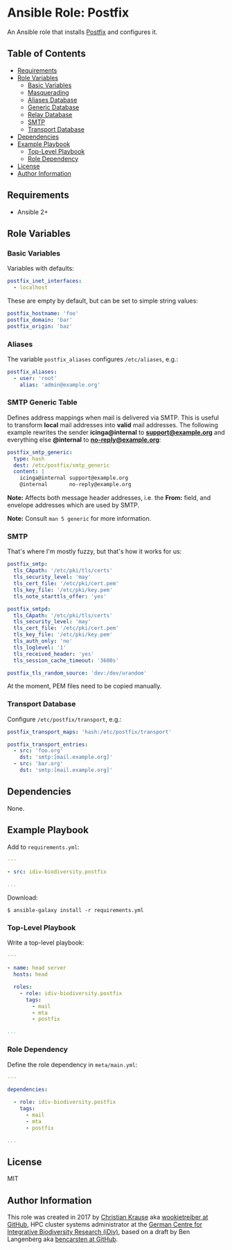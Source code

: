 Ansible Role: Postfix
=====================

An Ansible role that installs [Postfix][] and configures it.

Table of Contents
-----------------

<!-- toc -->

- [Requirements](#requirements)
- [Role Variables](#role-variables)
  * [Basic Variables](#basic-variables)
  * [Masquerading](#masquerading)
  * [Aliases Database](#aliases-database)
  * [Generic Database](#generic-database)
  * [Relay Database](#relay-database)
  * [SMTP](#smtp)
  * [Transport Database](#transport-database)
- [Dependencies](#dependencies)
- [Example Playbook](#example-playbook)
  * [Top-Level Playbook](#top-level-playbook)
  * [Role Dependency](#role-dependency)
- [License](#license)
- [Author Information](#author-information)

<!-- tocstop -->

Requirements
------------

- Ansible 2+

Role Variables
--------------

### Basic Variables

Variables with defaults:

```yml
postfix_inet_interfaces:
  - localhost
```

These are empty by default, but can be set to simple string values:

```yml
postfix_hostname: 'foo'
postfix_domain: 'bar'
postfix_origin: 'baz'
```

### Aliases

The variable `postfix_aliases` configures `/etc/aliases`, e.g.:

```yml
postfix_aliases:
  - user: 'root'
    alias: 'admin@example.org'
```

### SMTP Generic Table

Defines address mappings when mail is delivered via SMTP. This is useful to
transform **local** mail addresses into **valid** mail addresses. The following
example rewrites the sender **icinga@internal** to **support@example.org** and
everything else **@internal** to **no-reply@example.org**:

```yml
postfix_smtp_generic:
  type: hash
  dest: /etc/postfix/smtp_generic
  content: |
    icinga@internal support@example.org
    @internal       no-reply@example.org
```

**Note:** Affects both message header addresses, i.e. the **From:** field, and
envelope addresses which are used by SMTP.

**Note:** Consult `man 5 generic` for more information.

### SMTP

That's where I'm mostly fuzzy, but that's how it works for us:

```yml
postfix_smtp:
  tls_CApath: '/etc/pki/tls/certs'
  tls_security_level: 'may'
  tls_cert_file: '/etc/pki/cert.pem'
  tls_key_file: '/etc/pki/key.pem'
  tls_note_starttls_offer: 'yes'

postfix_smtpd:
  tls_CApath: '/etc/pki/tls/certs'
  tls_security_level: 'may'
  tls_cert_file: '/etc/pki/cert.pem'
  tls_key_file: '/etc/pki/key.pem'
  tls_auth_only: 'no'
  tls_loglevel: '1'
  tls_received_header: 'yes'
  tls_session_cache_timeout: '3600s'

postfix_tls_random_source: 'dev:/dev/urandom'
```

At the moment, PEM files need to be copied manually.

### Transport Database

Configure `/etc/postfix/transport`, e.g.:

```yml
postfix_transport_maps: 'hash:/etc/postfix/transport'

postfix_transport_entries:
  - src: 'foo.org'
    dst: 'smtp:[mail.example.org]'
  - src: 'bar.org'
    dst: 'smtp:[mail.example.org]'
```

Dependencies
------------

None.

Example Playbook
----------------

Add to `requirements.yml`:

```yml
---

- src: idiv-biodiversity.postfix

...
```

Download:

```console
$ ansible-galaxy install -r requirements.yml
```

### Top-Level Playbook

Write a top-level playbook:

```yml
---

- name: head server
  hosts: head

  roles:
    - role: idiv-biodiversity.postfix
      tags:
        - mail
        - mta
        - postfix

...
```

### Role Dependency

Define the role dependency in `meta/main.yml`:

```yml
---

dependencies:

  - role: idiv-biodiversity.postfix
    tags:
      - mail
      - mta
      - postfix

...
```

License
-------

MIT

Author Information
------------------

This role was created in 2017 by [Christian Krause][author] aka [wookietreiber at GitHub][wookietreiber], HPC cluster systems administrator at the [German Centre for Integrative Biodiversity Research (iDiv)][idiv], based on a draft by Ben Langenberg aka [bencarsten at GitHub][bencarsten].


[author]: https://www.idiv.de/groups_and_people/employees/details/eshow/krause-christian.html
[idiv]: https://www.idiv.de/
[bencarsten]: https://github.com/bencarsten
[wookietreiber]: https://github.com/wookietreiber
[postfix]: http://www.postfix.org/
